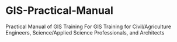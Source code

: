 # GIS-Practical-Manual
Practical Manual  of GIS Training For GIS Training for Civil/Agriculture Engineers,  Science/Applied Science Professionals, and Architects
